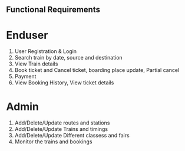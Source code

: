 ## Functional Requirements

# Enduser

1. User Registration & Login
2. Search train by date, source and destination
3. View Train details
4. Book ticket and Cancel ticket, boarding place update, Partial cancel
5. Payment
6. View Booking History, View ticket details

# Admin

1. Add/Delete/Update routes and stations
2. Add/Delete/Update Trains and timings
3. Add/Delete/Update Different classess and fairs
4. Monitor the trains and bookings

